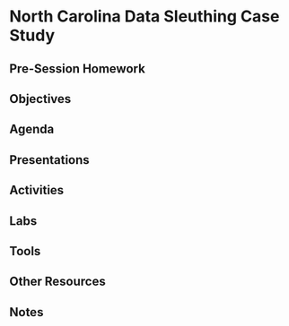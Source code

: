 # North Carolina Data Sleuthing Case Study

## Pre-Session Homework

## Objectives

## Agenda

## Presentations

## Activities

## Labs

## Tools

## Other Resources

## Notes
